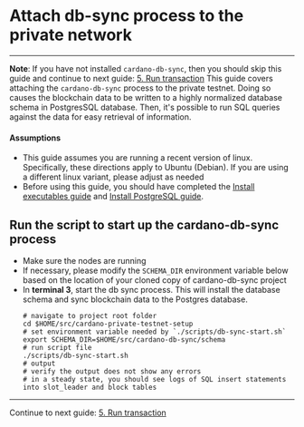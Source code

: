 # Attach db-sync process to the private network

---
**Note**: If you have not installed `cardano-db-sync`, then you should skip this guide and continue to next guide: [5. Run transaction](5-RUN_TRANSACTION.md)
This guide covers attaching the `cardano-db-sync` process to the private testnet.  Doing so causes the blockchain data to
be written to a highly normalized database schema in PostgresSQL database.  Then, it's possible to run SQL queries against the data
for easy retrieval of information.

#### Assumptions

- This guide assumes you are running a recent version of linux.
  Specifically, these directions apply to Ubuntu (Debian). If you are using a different linux variant, please adjust as needed
- Before using this guide, you should have completed the [Install executables guide](./1-INSTALL_EXECUTABLES.md) and
  [Install PostgreSQL guide](2-INSTALL_POSTGRESQL.md).

## Run the script to start up the cardano-db-sync process

- Make sure the nodes are running
- If necessary, please modify the `SCHEMA_DIR` environment variable below based on the location of your cloned copy of cardano-db-sync project
- In **terminal 3**, start the db sync process.  This will install the database schema and sync blockchain data to the Postgres database.
  ```shell
  # navigate to project root folder
  cd $HOME/src/cardano-private-testnet-setup
  # set environment variable needed by `./scripts/db-sync-start.sh`
  export SCHEMA_DIR=$HOME/src/cardano-db-sync/schema  
  # run script file
  ./scripts/db-sync-start.sh  
  # output
  # verify the output does not show any errors
  # in a steady state, you should see logs of SQL insert statements into slot_leader and block tables   
  ```
---

Continue to next guide: [5. Run transaction](5-RUN_TRANSACTION.md)